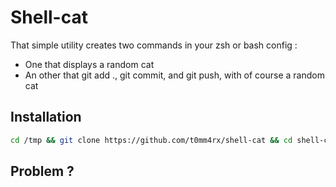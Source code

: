 # Shell-cat

That simple utility creates two commands in your zsh or bash config :
- One that displays a random cat
- An other that git add ., git commit, and git push, with of course a random cat

## Installation

```sh
cd /tmp && git clone https://github.com/t0mm4rx/shell-cat && cd shell-cat && python install.py && cd ../ && rm -rf shell-cat
```

## Problem ?
